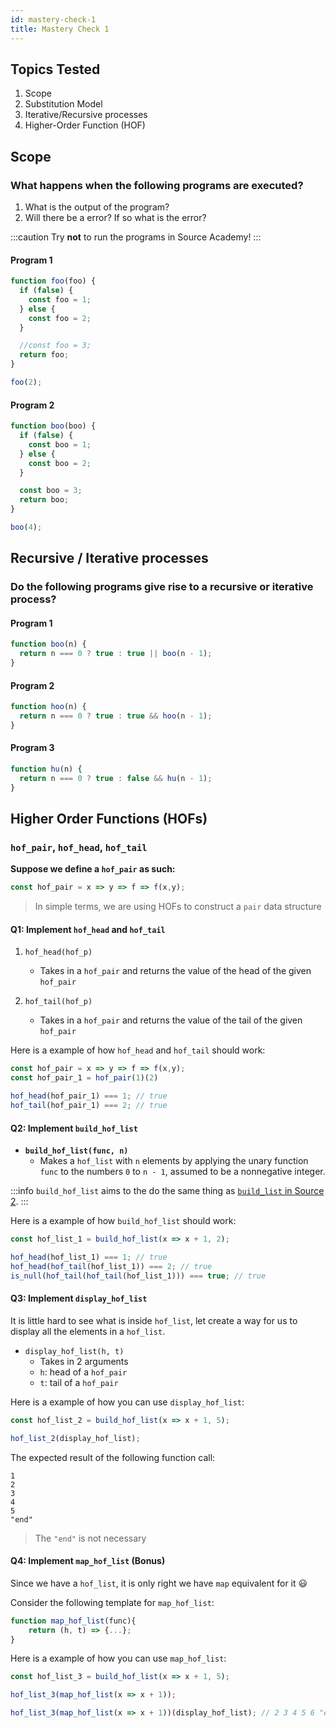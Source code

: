 ```yaml
---
id: mastery-check-1
title: Mastery Check 1
---
```


## Topics Tested

1. Scope
2. Substitution Model
3. Iterative/Recursive processes
4. Higher-Order Function (HOF)

## Scope

### What happens when the following programs are executed?

1. What is the output of the program?
2. Will there be a error? If so what is the error?

:::caution
Try **not** to run the programs in Source Academy!
:::

#### Program 1

```javascript
function foo(foo) {
  if (false) {
    const foo = 1;
  } else {
    const foo = 2;
  }

  //const foo = 3;
  return foo;
}

foo(2);
```

#### Program 2

```javascript
function boo(boo) {
  if (false) {
    const boo = 1;
  } else {
    const boo = 2;
  }

  const boo = 3;
  return boo;
}

boo(4);
```

## Recursive / Iterative processes

### Do the following programs give rise to a **recursive** or **iterative** process?

#### Program 1

```javascript
function boo(n) {
  return n === 0 ? true : true || boo(n - 1);
}
```

#### Program 2

```javascript
function hoo(n) {
  return n === 0 ? true : true && hoo(n - 1);
}
```

#### Program 3

```javascript
function hu(n) {
  return n === 0 ? true : false && hu(n - 1);
}
```

## Higher Order Functions (HOFs)

### `hof_pair`, `hof_head`, `hof_tail`

**Suppose we define a `hof_pair` as such:**

```javascript
const hof_pair = x => y => f => f(x,y);
```

> In simple terms, we are using HOFs to construct a `pair` data structure

#### Q1: Implement `hof_head` and `hof_tail`

1. `hof_head(hof_p)`
    - Takes in a `hof_pair` and returns the value of the head of the given `hof_pair`

2. `hof_tail(hof_p)`
    - Takes in a `hof_pair` and returns the value of the tail of the given `hof_pair`

Here is a example of how `hof_head` and `hof_tail` should work:

```javascript
const hof_pair = x => y => f => f(x,y);
const hof_pair_1 = hof_pair(1)(2)

hof_head(hof_pair_1) === 1; // true
hof_tail(hof_pair_1) === 2; // true
```

#### Q2: Implement `build_hof_list`

- **`build_hof_list(func, n)`** 
    - Makes a `hof_list` with `n` elements by applying the unary function `func` to the numbers `0` to `n - 1`, assumed to be a nonnegative integer.

:::info
`build_hof_list` aims to the do the same thing as [`build_list` in Source 2](https://docs.sourceacademy.org/source_2/global.html#build_list).
:::

Here is a example of how `build_hof_list` should work:

```javascript
const hof_list_1 = build_hof_list(x => x + 1, 2);

hof_head(hof_list_1) === 1; // true
hof_head(hof_tail(hof_list_1)) === 2; // true
is_null(hof_tail(hof_tail(hof_list_1))) === true; // true
```

#### Q3: Implement `display_hof_list`

It is little hard to see what is inside `hof_list`, let create a way for us to display all the elements in a `hof_list`.

- `display_hof_list(h, t)`
    - Takes in 2 arguments
    - `h`: head of a `hof_pair`
    - `t`: tail of a `hof_pair`


Here is a example of how you can use `display_hof_list`:

```javascript
const hof_list_2 = build_hof_list(x => x + 1, 5);

hof_list_2(display_hof_list);
```

The expected result of the following function call:

```
1
2
3
4
5
"end"
```

> The `"end"` is not necessary

#### Q4: Implement `map_hof_list` (Bonus)

Since we have a `hof_list`, it is only right we have `map` equivalent for it 😃

Consider the following template for `map_hof_list`:

```javascript
function map_hof_list(func){ 
    return (h, t) => {...};
}
```
Here is a example of how you can use `map_hof_list`:

```javascript
const hof_list_3 = build_hof_list(x => x + 1, 5);

hof_list_3(map_hof_list(x => x + 1));

hof_list_3(map_hof_list(x => x + 1))(display_hof_list); // 2 3 4 5 6 "end"
```
